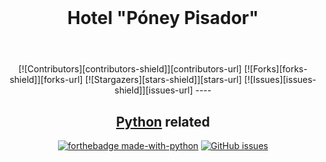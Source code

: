
<br />

<header align="center">
  
  <h1 align="center">Hotel "Póney Pisador"</h1>
   
</header>
<section align="center">
  [![Contributors][contributors-shield]][contributors-url]
  [![Forks][forks-shield]][forks-url]
  [![Stargazers][stars-shield]][stars-url]
  [![Issues][issues-shield]][issues-url]
  ----

## [Python](https://www.python.org/) related
[![forthebadge made-with-python](http://ForTheBadge.com/images/badges/made-with-python.svg)](https://www.python.org/)
    [![GitHub issues](https://badgen.net/github/issues/Naereen/Strapdown.js/)](https://GitHub.com/Naereen/StrapDown.js/issues/)

```markdown
```
</section>

